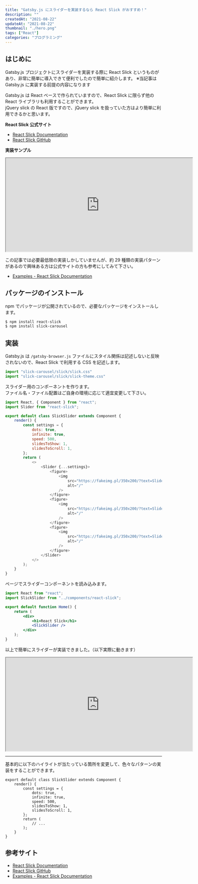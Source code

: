 ```yaml
---
title: "Gatsby.js にスライダーを実装するなら React Slick がおすすめ！"
description: ""
createdAt: "2021-08-22"
updateAt: "2021-08-22"
thumbnail: "./hero.png"
tags: ["React"]
categories: "プログラミング"
---
```


## はじめに

Gatsby.js プロジェクトにスライダーを実装する際に React Slick というものがあり、非常に簡単に導入できて便利でしたので簡単に紹介します。
<span class="block text-sm text-gray-700">※当記事は Gatsby.js に実装する前提の内容になります</span>

Gatsby.js は React ベースで作られていますので、React Slick に限らず他の React ライブラリも利用することができます。  
jQuery slick の React 版ですので、jQuery slick を扱っていた方はより簡単に利用できるかと思います。

**React Slick 公式サイト**

- [React Slick Documentation](https://react-slick.neostack.com/)
- [React Slick GitHub](https://github.com/akiran/react-slick)

**実装サンプル**

<iframe title="React Slink Sample" src="https://react-slick-demo.netlify.app/" width="600" height="300"></iframe>

この記事では必要最低限の実装しかしていませんが、約 29 種類の実装パターンがあるので興味ある方は公式サイトの方も参考にしてみて下さい。

- [Examples - React Slick Documentation](https://react-slick.neostack.com/docs/example/simple-slider)

## パッケージのインストール

npm でパッケージが公開されているので、必要なパッケージをインストールします。

```bash
$ npm install react-slick
$ npm install slick-carousel
```

## 実装

Gatsby.js は `/gatsby-browser.js` ファイルにスタイル関係は記述しないと反映されないので、React Slick で利用する CSS を記述します。

```js:title=gatsby-browser.js
import "slick-carousel/slick/slick.css"
import "slick-carousel/slick/slick-theme.css"
```

スライダー用のコンポーネントを作ります。  
ファイル名・ファイル配置はご自身の環境に応じて適宜変更して下さい。

```jsx:title=src/components/react-slick.js
import React, { Component } from "react";
import Slider from "react-slick";

export default class SlickSlider extends Component {
	render() {
		const settings = {
			dots: true,
			infinite: true,
			speed: 500,
			slidesToShow: 1,
			slidesToScroll: 1,
		};
		return (
			<>
				<Slider {...settings}>
					<figure>
						<img
							src="https://fakeimg.pl/350x200/?text=Slider1&font=lobster"
							alt="/"
						/>
					</figure>
					<figure>
						<img
							src="https://fakeimg.pl/350x200/?text=Slider2&font=lobster"
							alt="/"
						/>
					</figure>
					<figure>
						<img
							src="https://fakeimg.pl/350x200/?text=Slider3&font=lobster"
							alt="/"
						/>
					</figure>
				</Slider>
			</>
		);
	}
}
```

ページでスライダーコンポーネントを読み込みます。

```jsx
import React from "react";
import SlickSlider from "../components/react-slick";

export default function Home() {
	return (
		<div>
			<h1>React Slick</h1>
			<SlickSlider />
		</div>
	);
}
```

以上で簡単にスライダーが実装できました。（以下実際に動きます）

<iframe title="React Slink Sample" src="https://react-slick-demo.netlify.app/" width="600" height="300"></iframe>

---

基本的に以下のハイライトが当たっている箇所を変更して、色々なパターンの実装をすることができます。

```jsx{3-9}
export default class SlickSlider extends Component {
	render() {
		const settings = {
			dots: true,
			infinite: true,
			speed: 500,
			slidesToShow: 1,
			slidesToScroll: 1,
		};
		return (
			// ...
		);
	}
}
```

## 参考サイト

- [React Slick Documentation](https://react-slick.neostack.com/)
- [React Slick GitHub](https://github.com/akiran/react-slick)
- [Examples - React Slick Documentation](https://react-slick.neostack.com/docs/example/simple-slider)
